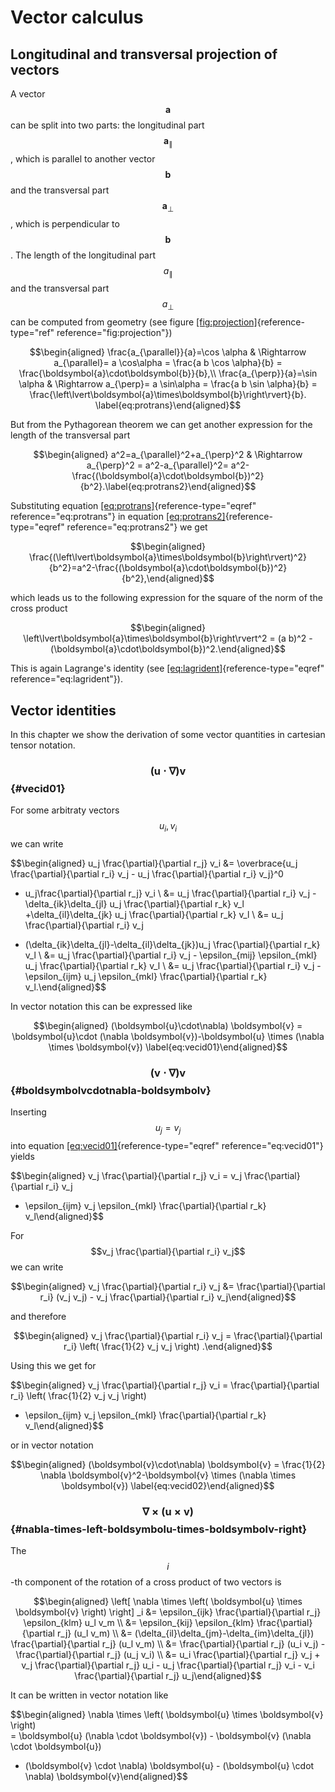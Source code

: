 # Vector calculus

## Longitudinal and transversal projection of vectors

A vector $$\boldsymbol{a}$$ can be split into two parts: the longitudinal part $$\boldsymbol{a}_{\parallel}$$,
which is parallel to another vector $$\boldsymbol{b}$$ and the transversal part $$\boldsymbol{a}_{\perp}$$,
which is perpendicular to $$\boldsymbol{b}$$. The length of the longitudinal part $$a_{\parallel}$$
and the transversal part $$a_{\perp}$$ can be computed from geometry (see figure [\[fig:projection\]](#fig:projection){reference-type="ref" reference="fig:projection"})

$$\begin{aligned}
\frac{a_{\parallel}}{a}=\cos \alpha & \Rightarrow
a_{\parallel}= a \cos\alpha = \frac{a b \cos \alpha}{b} = \frac{\boldsymbol{a}\cdot\boldsymbol{b}}{b},\\
\frac{a_{\perp}}{a}=\sin \alpha & \Rightarrow 
a_{\perp}= a \sin\alpha = \frac{a b \sin \alpha}{b} = \frac{\left\lvert\boldsymbol{a}\times\boldsymbol{b}\right\rvert}{b}. \label{eq:protrans}\end{aligned}$$

But from the Pythagorean theorem we can get another expression for the length of the transversal
part

$$\begin{aligned}
a^2=a_{\parallel}^2+a_{\perp}^2 & \Rightarrow
a_{\perp}^2 = a^2-a_{\parallel}^2= a^2-\frac{(\boldsymbol{a}\cdot\boldsymbol{b})^2}{b^2}.\label{eq:protrans2}\end{aligned}$$

Substituting equation [\[eq:protrans\]](#eq:protrans){reference-type="eqref" reference="eq:protrans"} in equation [\[eq:protrans2\]](#eq:protrans2){reference-type="eqref" reference="eq:protrans2"} we get

$$\begin{aligned}
\frac{(\left\lvert\boldsymbol{a}\times\boldsymbol{b}\right\rvert)^2}{b^2}=a^2-\frac{(\boldsymbol{a}\cdot\boldsymbol{b})^2}{b^2},\end{aligned}$$

which leads us to the following expression for the square of the norm of the cross product

$$\begin{aligned}
\left\lvert\boldsymbol{a}\times\boldsymbol{b}\right\rvert^2 = (a b)^2 - (\boldsymbol{a}\cdot\boldsymbol{b})^2.\end{aligned}$$

This is again Lagrange's identity (see [\[eq:lagrident\]](#eq:lagrident){reference-type="eqref" reference="eq:lagrident"}).

## Vector identities

In this chapter we show the derivation of some vector quantities in cartesian
tensor notation.

### $$(\boldsymbol{u}\cdot\nabla) \boldsymbol{v}$$ {#vecid01}

For some arbitraty vectors $$u_i, v_i$$ we can write

$$\begin{aligned}
u_j \frac{\partial}{\partial r_j} v_i &= \overbrace{u_j \frac{\partial}{\partial r_i} v_j - u_j \frac{\partial}{\partial r_i} v_j}^0 
+ u_j\frac{\partial}{\partial r_j} v_i \\
&= u_j \frac{\partial}{\partial r_i} v_j - \delta_{ik}\delta_{jl} u_j \frac{\partial}{\partial r_k} v_l 
+\delta_{il}\delta_{jk} u_j \frac{\partial}{\partial r_k} v_l \\
&= u_j \frac{\partial}{\partial r_i} v_j 
- (\delta_{ik}\delta_{jl}-\delta_{il}\delta_{jk})u_j \frac{\partial}{\partial r_k} v_l \\
&= u_j \frac{\partial}{\partial r_i} v_j - \epsilon_{mij} \epsilon_{mkl} u_j \frac{\partial}{\partial r_k} v_l \\
&= u_j \frac{\partial}{\partial r_i} v_j - \epsilon_{ijm} u_j \epsilon_{mkl} \frac{\partial}{\partial r_k} v_l.\end{aligned}$$

In vector notation this can be expressed like

$$\begin{aligned}
(\boldsymbol{u}\cdot\nabla) \boldsymbol{v} = 
\boldsymbol{u}\cdot (\nabla \boldsymbol{v})-\boldsymbol{u} \times (\nabla \times \boldsymbol{v})
\label{eq:vecid01}\end{aligned}$$

### $$(\boldsymbol{v}\cdot\nabla) \boldsymbol{v}$$ {#boldsymbolvcdotnabla-boldsymbolv}

Inserting $$u_j=v_j$$ into equation [\[eq:vecid01\]](#eq:vecid01){reference-type="eqref" reference="eq:vecid01"} yields

$$\begin{aligned}
v_j \frac{\partial}{\partial r_j} v_i = v_j \frac{\partial}{\partial r_i} v_j 
- \epsilon_{ijm} v_j \epsilon_{mkl} \frac{\partial}{\partial r_k} v_l\end{aligned}$$

For $$v_j \frac{\partial}{\partial r_i} v_j$$ we can write

$$\begin{aligned}
v_j \frac{\partial}{\partial r_i} v_j &= \frac{\partial}{\partial r_i} (v_j v_j) - v_j \frac{\partial}{\partial r_i} v_j\end{aligned}$$

and therefore

$$\begin{aligned}
v_j \frac{\partial}{\partial r_i} v_j = \frac{\partial}{\partial r_i}  \left( \frac{1}{2} v_j v_j \right) .\end{aligned}$$

Using this we get for

$$\begin{aligned}
v_j \frac{\partial}{\partial r_j} v_i = \frac{\partial}{\partial r_i}  \left( \frac{1}{2} v_j v_j \right) 
- \epsilon_{ijm} v_j \epsilon_{mkl} \frac{\partial}{\partial r_k} v_l\end{aligned}$$

or in vector notation

$$\begin{aligned}
(\boldsymbol{v}\cdot\nabla) \boldsymbol{v} = 
\frac{1}{2} \nabla \boldsymbol{v}^2-\boldsymbol{v} \times (\nabla \times \boldsymbol{v})
\label{eq:vecid02}\end{aligned}$$

### $$\nabla \times  \left( \boldsymbol{u} \times \boldsymbol{v} \right)$$ {#nabla-times-left-boldsymbolu-times-boldsymbolv-right}

The $$i$$-th component of the rotation of a cross product of two vectors is

$$\begin{aligned}
 \left[ \nabla \times  \left( \boldsymbol{u} \times \boldsymbol{v} \right)  \right] _i 
&= \epsilon_{ijk} \frac{\partial}{\partial r_j} \epsilon_{klm} u_l v_m \\
&= \epsilon_{kij} \epsilon_{klm} \frac{\partial}{\partial r_j} (u_l v_m) \\
&= (\delta_{il}\delta_{jm}-\delta_{im}\delta_{jl}) \frac{\partial}{\partial r_j} (u_l v_m) \\
&= \frac{\partial}{\partial r_j} (u_i v_j) - \frac{\partial}{\partial r_j} (u_j v_i) \\
&= u_i \frac{\partial}{\partial r_j} v_j + v_j \frac{\partial}{\partial r_j} u_i - u_j \frac{\partial}{\partial r_j} v_i - v_i \frac{\partial}{\partial r_j} u_j\end{aligned}$$

It can be written in vector notation like

$$\begin{aligned}
\nabla \times  \left( \boldsymbol{u} \times \boldsymbol{v} \right)  
= \boldsymbol{u} (\nabla \cdot \boldsymbol{v}) - \boldsymbol{v} (\nabla \cdot \boldsymbol{u})
+ (\boldsymbol{v} \cdot \nabla) \boldsymbol{u} - (\boldsymbol{u} \cdot \nabla) \boldsymbol{v}\end{aligned}$$
